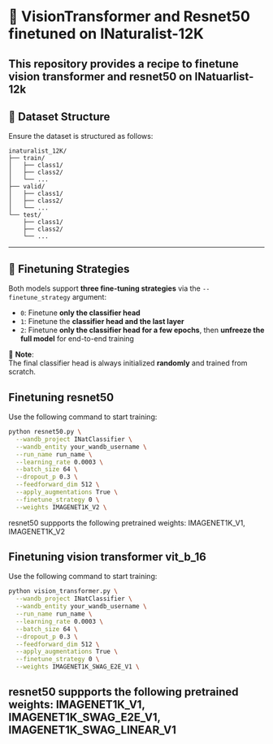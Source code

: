# 🦋 VisionTransformer and Resnet50 finetuned on INaturalist-12K

This repository provides a recipe to finetune vision transformer and resnet50 on INatuarlist-12k
---


## 📂 Dataset Structure

Ensure the dataset is structured as follows:

```
inaturalist_12K/
├── train/
│   ├── class1/
│   ├── class2/
│   └── ...
├── valid/
│   ├── class1/
│   ├── class2/
│   └── ...
└── test/
    ├── class1/
    ├── class2/
    └── ...
```

---

## 🎯 Finetuning Strategies

Both models support **three fine-tuning strategies** via the `--finetune_strategy` argument:

- `0`: Finetune **only the classifier head**
- `1`: Finetune the **classifier head and the last layer**
- `2`: Finetune **only the classifier head for a few epochs**, then **unfreeze the full model** for end-to-end training

🔧 **Note**:  
The final classifier head is always initialized **randomly** and trained from scratch.


## Finetuning resnet50

Use the following command to start training:

```bash
python resnet50.py \
  --wandb_project INatClassifier \
  --wandb_entity your_wandb_username \
  --run_name run_name \
  --learning_rate 0.0003 \
  --batch_size 64 \
  --dropout_p 0.3 \
  --feedforward_dim 512 \
  --apply_augmentations True \
  --finetune_strategy 0 \
  --weights IMAGENET1K_V2 \
```

resnet50 suppports the following pretrained weights: IMAGENET1K_V1, IMAGENET1K_V2


## Finetuning vision transformer vit_b_16

Use the following command to start training:

```bash
python vision_transformer.py \
  --wandb_project INatClassifier \
  --wandb_entity your_wandb_username \
  --run_name run_name \
  --learning_rate 0.0003 \
  --batch_size 64 \
  --dropout_p 0.3 \
  --feedforward_dim 512 \
  --apply_augmentations True \
  --finetune_strategy 0 \
  --weights IMAGENET1K_SWAG_E2E_V1 \
```

resnet50 suppports the following pretrained weights: IMAGENET1K_V1, IMAGENET1K_SWAG_E2E_V1, IMAGENET1K_SWAG_LINEAR_V1
---